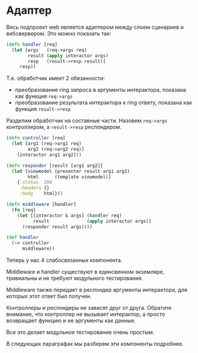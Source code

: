 # Адаптер

Весь подпроект web является адаптером между слоем сценариев и вебсвервером.
Это можно показать так:

```clojure
(defn handler [req]
  (let [args   (req->args req)
        result (apply interactor args)
        resp   (result->resp result)]
     resp))
```

Т.е. обработчик имеет 2 обязанности:
+ преобразование ring запроса в аргументы интерактора, показана как функция `req->args`
+ преобразование результата интерактора к ring ответу, показана как функция `result->resp`

Разделим обработчик на составные части.
Назовем `req->args` контроллером, а `result->resp` респондером.

```clojure
(defn controller [req]
  (let [arg1 (req->arg1 req)
        arg2 (req->arg2 req)]
    [interactor arg1 arg2]))

(defn responder [result [arg1 arg2]]
  (let [viewmodel (presenter result arg1 arg2)
        html      (template viewmodel)]
    {:status  200
     :headers {}
     :body    html}))

(defn middleware [handler]
  (fn [req]
    (let [[interactor & args] (handler req)
          result              (apply interactor args)]
      (responder result args))))

(def handler
  (-> controller
      middleware))
```

Теперь у нас 4 слабосвязанных компонента.

Middleware и handler существуют в единсвенном экземляре, тривиальны и
не требуют модульного тестирования.

Middleware также передает в респондер аргументы интерактора, для которых этот ответ был получен.

Контроллеры и респондеры не зависят друг от друга.
Обратите внимание, что контроллер не вызывает интерактор, а просто
возвращает функцию и ее аргументы как данные.

Все это делает модульное тестирование очень простым.

В следующих параграфах мы разберем эти компоненты подробнее.
